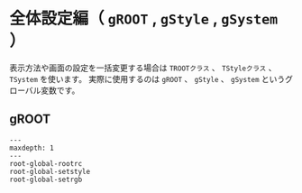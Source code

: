 # 全体設定編（ ``gROOT`` , ``gStyle`` , ``gSystem`` ）

表示方法や画面の設定を一括変更する場合は ``TROOTクラス`` 、 ``TStyleクラス`` 、 ``TSystem`` を使います。
実際に使用するのは ``gROOT`` 、 ``gStyle`` 、 ``gSystem`` というグローバル変数です。

## gROOT

```{toctree}
---
maxdepth: 1
---
root-global-rootrc
root-global-setstyle
root-global-setrgb
```
